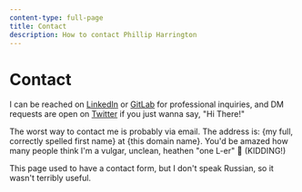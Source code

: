 ```yaml
---
content-type: full-page
title: Contact
description: How to contact Phillip Harrington
---
```

# Contact

I can be reached on [LinkedIn](https://www.linkedin.com/in/phillipsharring) or [GitLab](https://gitlab.com/phillipsharring) for professional inquiries, and DM requests are open on [Twitter](https://twitter.com/phillipsharring) if you just wanna say, "Hi There!"

The worst way to contact me is probably via email. The address is:  {my full, correctly spelled first name} at {this domain name}. You'd be amazed how many people think I'm a vulgar, unclean, heathen "one L-er" 🤣 (KIDDING!)

This page used to have a contact form, but I don't speak Russian, so it wasn't terribly useful.
